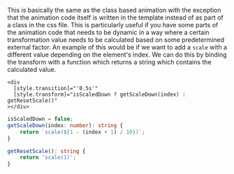 This is basically the same as the class based animation with the exception that the animation code itself is written in the template instead of as part of a class in the css file. This is particularly useful if you have some parts of the animation code that needs to be dynamic in a way where a certain transformation value needs to be calculated based on some predetermined external factor. An example of this would be if we want to add a `scale` with a different value depending on the element's index. We can do this by binding the transform with a function which returns a string which contains the calculated value.

```markup
<div
  [style.transition]="'0.5s'"
  [style.transform]="isScaledDown ? getScaleDown(index) : getResetScale()"
></div>
```

```typescript
isScaledDown = false;
getScaleDown(index: number): string {
    return `scale(${1 - (index + 1) / 10})`;
}

getResetScale(): string {
    return 'scale(1)';
}
```
